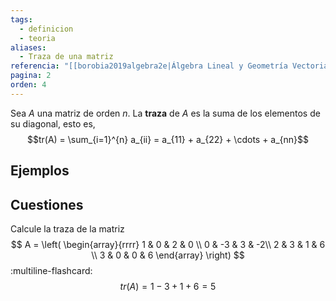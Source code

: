 ```yaml
---
tags:
  - definicion
  - teoria
aliases:
  - Traza de una matriz
referencia: "[[borobia2019algebra2e|Álgebra Lineal y Geometría Vectorial (2a ed)]]"
pagina: 2
orden: 4
---
```

Sea $A$ una matriz de orden $n$. La **traza** de $A$ es la suma de los elementos de su diagonal, esto es, $$tr(A) = \sum_{i=1}^{n} a_{ii} = a_{11} + a_{22} + \cdots + a_{nn}$$

## Ejemplos

## Cuestiones
Calcule la traza de la matriz
$$
A = \left(
\begin{array}{rrrr}
1 & 0 & 2 & 0 \\
0 & -3 & 3 & -2\\
2 & 3 & 1 & 6 \\
3 & 0 & 0 & 6
\end{array}
\right)
$$
:multiline-flashcard:
$$tr(A) = 1 -3 + 1 + 6 = 5$$